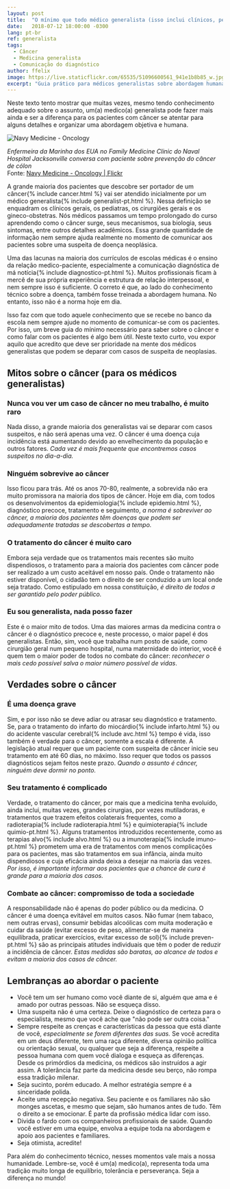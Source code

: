 ```yaml
---
layout: post
title:  "O mínimo que todo médico generalista (isso inclui clínicos, pediatras, cirurgiões gerais e gineco-obstetras) precisa saber sobre câncer"
date:   2018-07-12 18:00:00 -0300
lang: pt-br
ref: generalista
tags:
  - Câncer
  - Medicina generalista
  - Comunicação do diagnóstico
author: ffelix
image: https://live.staticflickr.com/65535/51096600561_941e1b8b85_w.jpg
excerpt: "Guia prático para médicos generalistas sobre abordagem humana e técnica ao comunicar diagnóstico de câncer, desmistificando mitos e reforçando o papel fundamental do generalista."
---
```

Neste texto tento mostrar que muitas vezes, mesmo tendo conhecimento adequado sobre o assunto, um(a) medico(a) generalista pode fazer mais ainda e ser a diferença para os pacientes com câncer se atentar para alguns detalhes e organizar uma abordagem objetiva e humana.
<!--more-->

![Navy Medicine - Oncology](https://live.staticflickr.com/65535/51096600561_941e1b8b85_w.jpg)

*Enfermeira da Marinha dos EUA no Family Medicine Clinic do Naval Hospital Jacksonville conversa com paciente sobre prevenção do câncer de cólon*  
Fonte: [Navy Medicine - Oncology | Flickr](https://www.flickr.com/photos/navymedicine/51096600561/in/photostream/)

A grande maioria dos pacientes que descobre ser portador de um câncer{% include cancer.html %} vai ser atendido inicialmente por um médico generalista{% include generalist-pt.html %}. Nessa definição se enquadram os clínicos gerais, os pediatras, os cirurgiões gerais e os gineco-obstetras. Nós médicos passamos um tempo prolongado do curso aprendendo como o câncer surge, seus mecanismos, sua biologia, seus sintomas, entre outros detalhes acadêmicos. Essa grande quantidade de informação nem sempre ajuda realmente no momento de comunicar aos pacientes sobre uma suspeita de doença neoplásica.

Uma das lacunas na maioria dos currículos de escolas médicas é o ensino da relação medico-paciente, especialmente a comunicação diagnóstica de má notícia{% include diagnostico-pt.html %}. Muitos profissionais ficam à mercê de sua própria experiência e estrutura de relação interpessoal, e nem sempre isso é suficiente. O correto é que, ao lado do conhecimento técnico sobre a doença, também fosse treinada a abordagem humana. No entanto, isso não é a norma hoje em dia.

Isso faz com que todo aquele conhecimento que se recebe no banco da escola nem sempre ajude no momento de comunicar-se com os pacientes. Por isso, um breve guia do mínimo necessário para saber sobre o câncer e como falar com os pacientes é algo bem útil. Neste texto curto, vou expor aquilo que acredito que deve ser prioridade na mente dos médicos generalistas que podem se deparar com casos de suspeita de neoplasias.

## Mitos sobre o câncer (para os médicos generalistas)

### Nunca vou ver um caso de câncer no meu trabalho, é muito raro

Nada disso, a grande maioria dos generalistas vai se deparar com casos suspeitos, e não será apenas uma vez. O câncer é uma doença cuja incidência está aumentando devido ao envelhecimento da população e outros fatores. _Cada vez é mais frequente que encontremos casos suspeitos no dia-a-dia._

### Ninguém sobrevive ao câncer

Isso ficou para trás. Até os anos 70-80, realmente, a sobrevida não era muito promissora na maioria dos tipos de câncer. Hoje em dia, com todos os desenvolvimentos da epidemiologia{% include epidemio.html %}, diagnóstico precoce, tratamento e seguimento, _a norma é sobreviver ao câncer, a maioria dos pacientes têm doenças que podem ser adequadamente tratadas se descobertas a tempo._

### O tratamento do câncer é muito caro

Embora seja verdade que os tratamentos mais recentes são muito dispendiosos, o tratamento para a maioria dos pacientes com câncer pode ser realizado a um custo aceitável em nosso país. Onde o tratamento não estiver disponível, o cidadão tem o direito de ser conduzido a um local onde seja tratado. Como estipulado em nossa constituição, _é direito de todos a ser garantido pelo poder público._

### Eu sou generalista, nada posso fazer

Este é o maior mito de todos. Uma das maiores armas da medicina contra o câncer é o diagnóstico precoce e, neste processo, o maior papel é dos generalistas. Então, sim, você que trabalha num posto de saúde, como cirurgião geral num pequeno hospital, numa maternidade do interior, você é quem tem o maior poder de todos no combate do câncer: _reconhecer o mais cedo possível salva o maior número possível de vidas_.

## Verdades sobre o câncer

### É uma doença grave

Sim, e por isso não se deve adiar ou atrasar seu diagnóstico e tratamento. Se, para o tratamento do infarto do miocárdio{% include infarto.html %} ou do acidente vascular cerebral{% include avc.html %} tempo é vida, isso também é verdade para o câncer, somente a escala é diferente. A legislação atual requer que um paciente com suspeita de câncer inicie seu tratamento em até 60 dias, no máximo. Isso requer que todos os passos diagnósticos sejam feitos neste prazo. _Quando o assunto é câncer, ninguém deve dormir no ponto._

### Seu tratamento é complicado

Verdade, o tratamento do câncer, por mais que a medicina tenha evoluído, ainda inclui, muitas vezes, grandes cirurgias, por vezes mutiladoras, e tratamentos que trazem efeitos colaterais frequentes, como a radioterapia{% include radioterapia.html %} e quimioterapia{% include quimio-pt.html %}. Alguns tratamentos introduzidos recentemente, como as terapias alvo{% include alvo.html %} ou a imunoterapia{% include imuno-pt.html %} prometem uma era de tratamentos com menos complicações para os pacientes, mas são tratamentos em sua infância, ainda muito dispendiosos e cuja eficácia ainda deixa a desejar na maioria das vezes. _Por isso, é importante informar aos pacientes que a chance de cura é grande para a maioria dos casos._

### Combate ao câncer: compromisso de toda a sociedade

A responsabilidade não é apenas do poder público ou da medicina. O câncer é uma doença evitável em muitos casos. Não fumar (nem tabaco, nem outras ervas), consumir bebidas alcoólicas com muita moderação e cuidar da saúde (evitar excesso de peso, alimentar-se de maneira equilibrada, praticar exercícios, evitar excesso de sol){% include preven-pt.html %} são as principais atitudes individuais que têm o poder de reduzir a incidência de câncer. _Estas medidas são baratas, ao alcance de todos e evitam a maioria dos casos de câncer._

## Lembranças ao abordar o paciente

- Você tem um ser humano como você diante de si, alguém que ama e é amado por outras pessoas. Não se esqueça disso.
- Uma suspeita não é uma certeza. Deixe o diagnóstico de certeza para o especialista, mesmo que você ache que "não pode ser outra coisa."
- Sempre respeite as crenças e características da pessoa que está diante de você, _especialmente se forem diferentes das suas._ Se você acredita em um deus diferente, tem uma raça diferente, diversa opinião política ou orientação sexual, ou qualquer que seja a diferença, respeite a pessoa humana com quem você dialoga e esqueça as diferenças. Desde os primórdios da medicina, os médicos são instruídos a agir assim. A tolerância faz parte da medicina desde seu berço, não rompa essa tradição milenar.
- Seja sucinto, porém educado. A melhor estratégia sempre é a sinceridade polida.
- Aceite uma recepção negativa. Seu paciente e os familiares não são monges ascetas, e mesmo que sejam, são humanos antes de tudo. Têm o direito a se emocionar. É parte da profissão médica lidar com isso.
- Divida o fardo com os companheiros profissionais de saúde. Quando você estiver em uma equipe, envolva a equipe toda na abordagem e apoio aos pacientes e familiares.
- Seja otimista, acredite!

Para além do conhecimento técnico, nesses momentos vale mais a nossa humanidade. Lembre-se, você é um(a) medico(a), representa toda uma tradição muito longa de equilíbrio, tolerância e perseverança. Seja a diferença no mundo!
